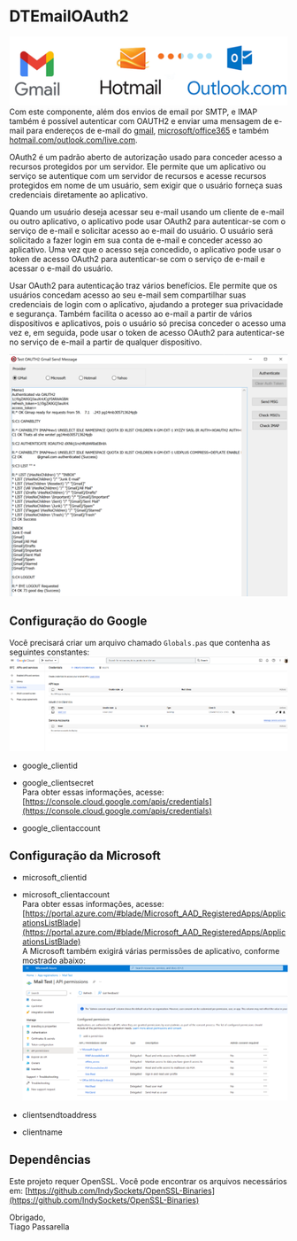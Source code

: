 
# DTEmailOAuth2  
![](Componente/Assets/Images/SMTPServiceLogos.png)  
Com este componente, além dos envios de email por SMTP, e IMAP também é possível autenticar com OAUTH2 e enviar uma mensagem de e-mail para endereços de e-mail do [gmail](https://www.gmail.com), [microsoft/office365](https://outlook.office.com/mail/) e também [hotmail.com/outlook.com/live.com](https://www.outlook.com). 

OAuth2 é um padrão aberto de autorização usado para conceder acesso a recursos protegidos por um servidor. Ele permite que um aplicativo ou serviço se autentique com um servidor de recursos e acesse recursos protegidos em nome de um usuário, sem exigir que o usuário forneça suas credenciais diretamente ao aplicativo.

Quando um usuário deseja acessar seu e-mail usando um cliente de e-mail ou outro aplicativo, o aplicativo pode usar OAuth2 para autenticar-se com o serviço de e-mail e solicitar acesso ao e-mail do usuário. O usuário será solicitado a fazer login em sua conta de e-mail e conceder acesso ao aplicativo. Uma vez que o acesso seja concedido, o aplicativo pode usar o token de acesso OAuth2 para autenticar-se com o serviço de e-mail e acessar o e-mail do usuário.

Usar OAuth2 para autenticação traz vários benefícios. Ele permite que os usuários concedam acesso ao seu e-mail sem compartilhar suas credenciais de login com o aplicativo, ajudando a proteger sua privacidade e segurança. Também facilita o acesso ao e-mail a partir de vários dispositivos e aplicativos, pois o usuário só precisa conceder o acesso uma vez e, em seguida, pode usar o token de acesso OAuth2 para autenticar-se no serviço de e-mail a partir de qualquer dispositivo.

![](Componente/Assets/Images/SampleIMAPSession.png)  
## Configuração do Google

Você precisará criar um arquivo chamado `Globals.pas` que contenha as seguintes constantes:  
![](Componente/Assets/Images/GooglePermissions.png)  
  * google_clientid  
  * google_clientsecret  
Para obter essas informações, acesse: [https://console.cloud.google.com/apis/credentials](https://console.cloud.google.com/apis/credentials)

  * google_clientaccount  

## Configuração da Microsoft

  * microsoft_clientid  
  * microsoft_clientaccount  
Para obter essas informações, acesse: [https://portal.azure.com/#blade/Microsoft_AAD_RegisteredApps/ApplicationsListBlade](https://portal.azure.com/#blade/Microsoft_AAD_RegisteredApps/ApplicationsListBlade)  
A Microsoft também exigirá várias permissões de aplicativo, conforme mostrado abaixo:  
![](Componente/Assets/Images/MSPermissions.png)  

  * clientsendtoaddress  
  * clientname  

## Dependências
Este projeto requer OpenSSL. Você pode encontrar os arquivos necessários em: [https://github.com/IndySockets/OpenSSL-Binaries](https://github.com/IndySockets/OpenSSL-Binaries)

Obrigado,  
Tiago Passarella
